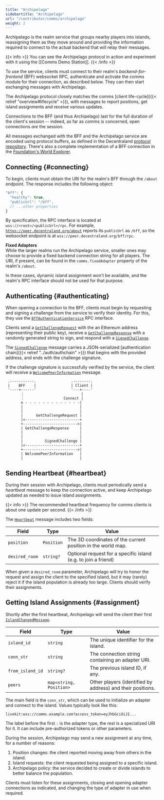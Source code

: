 ```yaml
---
title: "Archipelago"
sidebartitle: "Archipelago"
url: "/contributor/comms/archipelago"
weight: 2
---
```


Archipelago is the realm service that groups nearby players into islands, reassigning them as they move around and providing the information required to connect to the actual backend that will relay their messages.

{{< info >}}
You can see the Archipelago protocol in action and experiment with it using the [[Comms Demo Station]].
{{< /info >}}

To use the service, clients must connect to their realm's _backend-for-frontend_ (BFF) websocket RPC, authenticate and activate the comms module for their connection, as described below. They can then start exchanging messages with Archipelago.

The Archipelago protocol closely matches the comms [client life-cycle]({{< relref "overview#lifecycle" >}}), with messages to report positions, get island assignments and receive various updates.

Connections to the BFF (and thus Archipelago) last for the full duration of the client's session -- indeed, as far as comms is concerned, open connections _are_ the session.

All messages exchanged with the BFF and the Archipelago service are encoded using protocol buffers, as defined in the Decentraland [protocol repository](https://github.com/decentraland/protocol). There's also a complete implementation of a BFF connection in the [Foundation's World Explorer](https://github.com/decentraland/unity-renderer/blob/d19577b762db71144bc402c3af0fb599685276b8/browser-interface/packages/shared/realm/connections/BFFConnection.ts).


## Connecting {#connecting}

To begin, clients must obtain the URI for the realm's BFF through the `/about` endpoint. The response includes the following object:

```js
"bff": {
  "healthy": true,
  "publicUrl": "/bff",
  // ...other properties
}
```

By specification, the RPC interface is located at `wss://<root>/<publicUrl>/rpc`. For example, [`https://peer.decentraland.org/about`](https://peer.decentraland.org/about) reports its `publicUrl` as `/bff`, so the websocket endpoint is at `wss://peer.decentraland.org/bff/rpc`.

**Fixed Adapters**<br>
While the larger realms run the Archipelago service, smaller ones may choose to provide a fixed backend connection string for all players. The URI, if present, can be found in the `comms.fixedAdapter` property of the realm's `/about`.

In these cases, dynamic island assignment won't be available, and the realm's RPC interface should not be used for that purpose.


## Authenticating {#authenticating}

When opening a connection to the BFF, clients must begin by requesting and signing a challenge from the service to verify their identity. For this, they use the [`BffAuthenticationService`][BffAuthenticationService] RPC interface.

Clients send a [`GetChallengeRequest`][GetChallengeRequest] with the an Ethereum address (representing their public key), receive a [`GetChallengeResponse`][GetChallengeResponse] with a randomly generated string to sign, and respond with a [`SignedChallenge`][SignedChallenge].

The [`SignedChallenge`][SignedChallenge] message carries a JSON-serialized [authentication chain]({{< relref "../auth/authchain" >}}) that begins with the provided address, and ends with the challenge signature.

If the challenge signature is successfully verified by the service, the client will receive a [`WelcomePeerInformation`][WelcomePeerInformation] message.


```goat
 .-----------.                .--------.                                                            
 |    BFF    |                | Client |
 '----+------'                '---+----'
       ⋮                          |
       ⋮                  Connect |
       o - - - - - - - - - - - - -|
       |                          |
       |                          |
       |      GetChallengeRequest |
       |<-------------------------+
       +------------------------->|
       | GetChallengeResponse     |
       |                          |
       |                          |
       |          SignedChallenge |
       |<-------------------------+
       +------------------------->|
       | WelcomePeerInformation   |
       |                          |
```


## Sending Heartbeat {#heartbeat}

During their session with Archipelago, clients must periodically send a _heartbeat_ message to keep
the connection active, and keep Archipelago updated as needed to issue island assignments.

{{< info >}}
The recommended heartbeat frequency for comms clients is about one update per second.
{{< /info >}}

The [`Heartbeat`][Heartbeat] message includes two fields:

| Field | Type | Value
| ----- | --- | --- |
| `position` | `Position` | The 3D coordinates of the current position in the world map.
| `desired_room` | `string?` | Optional request for a specific island (e.g. to join a friend)


When given a `desired_room` parameter, Archipelago will try to honor the request and assign the
client to the specified island, but it may (rarely) reject it if the island population is already too large. Clients should verify their assignments.


## Getting Island Assignments {#assignment}

Shortly after the first heartbeat, Archipelago will send the client their first [`IslandChangedMessage`][IslandChangedMessage].

| Field | Type | Value
| ----- | --- | --- |
| `island_id` | `string` | The unique identifier for the island.
| `conn_str` | `string` | The connection string containing an adapter URI.
| `from_island_id` | `string?` | The previous island ID, if any.
| `peers` | `map<string, Position>` | Other players (identified by address) and their positions.


The main field is the `conn_str`, which can be used to initialize an adapter and connect to the island. Values typically look like this:

```
livekit:wss://comms.example.com?access_token=eyJhbGciOiJI...
```

The label before the first `:` is the adapter type, the rest is a specialized URI for it. It can include pre-authorized tokens or other parameters.

During the session, Archipelago may send a new assignment at any time, for a number of reasons:

1. Position changes: the client reported moving away from others in the island.
2. Island requests: the client requested being assigned to a specific island.
3. Archipelago policy: the service decided to create or divide islands to better balance the population.

Clients must listen for these assignments, closing and opening adapter connections as indicated, and
changing the type of adapter in use when required.


[SignedChallenge]: https://github.com/decentraland/protocol/blob/c48ea0aa00d8173084571552463a6a05a7f49636/proto/decentraland/bff/authentication_service.proto#L13
[WelcomePeerInformation]: https://github.com/decentraland/protocol/blob/e877adcab9411b13be327b1f314d04994098246a/proto/decentraland/bff/authentication_service.proto#L17
[GetChallengeRequest]: https://github.com/decentraland/protocol/blob/e877adcab9411b13be327b1f314d04994098246a/proto/decentraland/bff/authentication_service.proto#L4
[GetChallengeResponse]: https://github.com/decentraland/protocol/blob/e877adcab9411b13be327b1f314d04994098246a/proto/decentraland/bff/authentication_service.proto#L8
[BffAuthenticationService]: https://github.com/decentraland/protocol/blob/e877adcab9411b13be327b1f314d04994098246a/proto/decentraland/bff/authentication_service.proto#L24
[Heartbeat]: https://github.com/decentraland/protocol/blob/c48ea0aa00d8173084571552463a6a05a7f49636/proto/decentraland/kernel/comms/v3/archipelago.proto#L62
[IslandChangedMessage]: https://github.com/decentraland/protocol/blob/c48ea0aa00d8173084571552463a6a05a7f49636/proto/decentraland/kernel/comms/v3/archipelago.proto#L17
